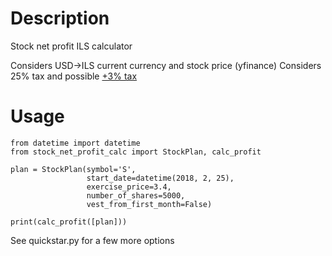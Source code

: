 # Description
Stock net profit ILS calculator

Considers USD->ILS current currency and stock price (yfinance)
Considers 25% tax and possible [+3% tax](https://protocol.co.il/high-income-tax/)

# Usage
```
from datetime import datetime
from stock_net_profit_calc import StockPlan, calc_profit

plan = StockPlan(symbol='S',
                 start_date=datetime(2018, 2, 25),
                 exercise_price=3.4,
                 number_of_shares=5000,
                 vest_from_first_month=False)

print(calc_profit([plan]))
```
See quickstar.py for a few more options
